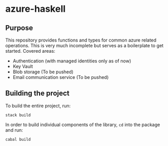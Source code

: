 # azure-haskell

## Purpose

This repository provides functions and types for common azure related
operations. This is very much incomplete but serves as a boilerplate to get
started. Covered areas:
- Authentication (with managed identities only as of now)
- Key Vault
- Blob storage (To be pushed)
- Email communication service (To be pushed)

## Building the project

To build the entire project, run:
```
stack build
```

In order to build individual components of the library, `cd` into the package and run:
```
cabal build
```

